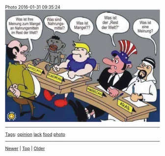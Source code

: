 <!--
title: Photo 2016-01-31 09
date: 2020-06-28T14:57:48.982Z
tags: opinion, lack, food, photo
-->










Photo 2016-01-31 09:35:24
![](138399703482-0.jpg)

<!--BOTTOM-POST-NAVIGATION-->
---

[Tags](tags.md): [opinion](tag-opinion.md) [lack](tag-lack.md) [food](tag-food.md) [photo](tag-photo.md)

---

[Newer](138341094552.md) | [Top](index.md) | [Older](140567464177.md)